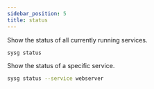 ```yaml
---
sidebar_position: 5
title: status
---
```


Show the status of all currently running services.

```sh
sysg status
```

Show the status of a specific service.

```sh
sysg status --service webserver
```